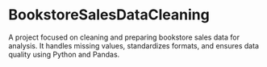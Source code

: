 # BookstoreSalesDataCleaning
A project focused on cleaning and preparing bookstore sales data for analysis. It handles missing values, standardizes formats, and ensures data quality using Python and Pandas.
